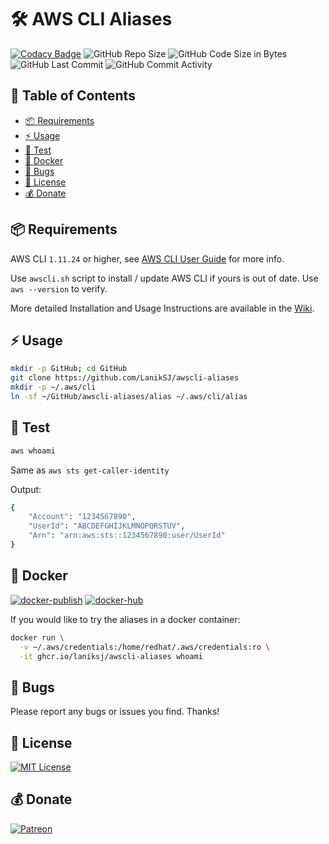 # 🛠️ AWS CLI Aliases

[![Codacy Badge](https://app.codacy.com/project/badge/Grade/ae3e23f1514c42c897423d3e23544b55)](https://www.codacy.com/gh/LanikSJ/awscli-aliases/dashboard?utm_source=github.com&utm_medium=referral&utm_content=LanikSJ/awscli-aliases&utm_campaign=Badge_Grade)
![GitHub Repo Size](https://img.shields.io/github/repo-size/laniksj/awscli-aliases)
![GitHub Code Size in Bytes](https://img.shields.io/github/languages/code-size/laniksj/awscli-aliases)
![GitHub Last Commit](https://img.shields.io/github/last-commit/laniksj/awscli-aliases)
![GitHub Commit Activity](https://img.shields.io/github/commit-activity/m/laniksj/awscli-aliases)

## 📑 Table of Contents

- [📦 Requirements](#-requirements)
- [⚡ Usage](#-usage)
- [🧪 Test](#-test)
- [🐳 Docker](#-docker)
- [🐛 Bugs](#-bugs)
- [📝 License](#-license)
- [💰 Donate](#-donate)

## 📦 Requirements

AWS CLI `1.11.24` or higher, see
[AWS CLI User Guide](http://docs.aws.amazon.com/cli/latest/userguide/installing.html)
for more info.

Use `awscli.sh` script to install / update AWS CLI if yours is out of date.
Use `aws --version` to verify.

More detailed Installation and Usage Instructions are available in the [Wiki](https://github.com/LanikSJ/awscli-aliases/wiki).

## ⚡ Usage

```bash
mkdir -p GitHub; cd GitHub
git clone https://github.com/LanikSJ/awscli-aliases
mkdir -p ~/.aws/cli
ln -sf ~/GitHub/awscli-aliases/alias ~/.aws/cli/alias
```

## 🧪 Test

```bash
aws whoami
```

Same as `aws sts get-caller-identity`

Output:

```sh
{
    "Account": "1234567890",
    "UserId": "ABCDEFGHIJKLMNOPQRSTUV",
    "Arn": "arn:aws:sts::1234567890:user/UserId"
}
```

## 🐳 Docker

[![docker-publish](https://github.com/LanikSJ/awscli-aliases/actions/workflows/docker-publish.yml/badge.svg)](https://github.com/LanikSJ/awscli-aliases/actions/workflows/docker-publish.yml)
[![docker-hub](https://github.com/LanikSJ/awscli-aliases/actions/workflows/docker-hub.yml/badge.svg)](https://github.com/LanikSJ/awscli-aliases/actions/workflows/docker-hub.yml)

If you would like to try the aliases in a docker container:

```bash
docker run \
  -v ~/.aws/credentials:/home/redhat/.aws/credentials:ro \
  -it ghcr.io/laniksj/awscli-aliases whoami
```

## 🐛 Bugs

Please report any bugs or issues you find. Thanks!

## 📝 License

[![MIT License](https://img.shields.io/badge/license-MIT-blue)](https://en.wikipedia.org/wiki/MIT_License)

## 💰 Donate

[![Patreon](https://img.shields.io/badge/patreon-donate-blue.svg)](https://www.patreon.com/laniksj/overview)
